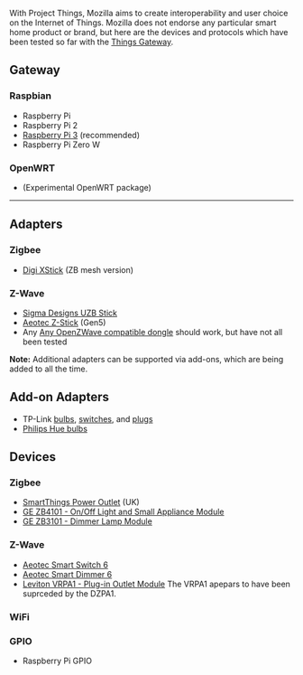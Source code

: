 With Project Things, Mozilla aims to create interoperability and user choice on the Internet of Things. Mozilla does not endorse any particular smart home product or brand, but here are the devices and protocols which have been tested  so far with the [Things Gateway](https://iot.mozilla.org/gateway).

## Gateway
### Raspbian
* Raspberry Pi
* Raspberry Pi 2
* [Raspberry Pi 3](https://www.raspberrypi.org/products/) (recommended)
* Raspberry Pi Zero W

### OpenWRT
* (Experimental OpenWRT package)

***

## Adapters
### Zigbee
* [Digi XStick](https://www.digi.com/products/xbee-rf-solutions/boxed-rf-modems-adapters/xstick) (ZB mesh version)

### Z-Wave
* [Sigma Designs UZB Stick](http://www.vesternet.com/z-wave-sigma-designs-usb-controller)
* [Aeotec Z-Stick](http://aeotec.com/z-wave-usb-stick) (Gen5)
* Any [Any OpenZWave compatible dongle](https://github.com/OpenZWave/open-zwave/wiki/Controller-Compatibility-List) should work, but have not all been tested

**Note:** Additional adapters can be supported via add-ons, which are being added to all the time.

## Add-on Adapters
* TP-Link [bulbs](http://www.tp-link.com/us/home-networking/smart-home/smart-bulbs), [switches](http://www.tp-link.com/us/home-networking/smart-home/smart-switches), and [plugs](http://www.tp-link.com/us/home-networking/smart-home/smart-plugs)
* [Philips Hue bulbs](https://www2.meethue.com/en-us/products#filters=STARTER_KITS_SU%2CBULBS_SU%2CLIGHTSTRIPS_SU%2CLAMPS_SU%2CCONTROLS_SU&sliders=&support=&price=&priceBoxes=&page=&layout=12.subcategory.p-grid-icon)

## Devices
### Zigbee
* [SmartThings Power Outlet](http://www.samsung.com/uk/smartthings/sensors-plug-f-app-uk-v2/) (UK)
* [GE ZB4101 - On/Off Light and Small Appliance Module](https://byjasco.com/products/ge-zigbee-plug-smart-switch)
* [GE ZB3101 - Dimmer Lamp Module](https://byjasco.com/products/ge-zigbee-plug-smart-dimmer)
### Z-Wave
* [Aeotec Smart Switch 6](https://aeotec.com/z-wave-plug-in-switch)
* [Aeotec Smart Dimmer 6](https://aeotec.com/z-wave-plug-in-dimmer)
* [Leviton VRPA1 - Plug-in Outlet Module](http://www.leviton.com/en/products/dzpa1-2bw) The VRPA1 apepars to have been suprceded by the DZPA1.
### WiFi
### GPIO
* Raspberry Pi GPIO